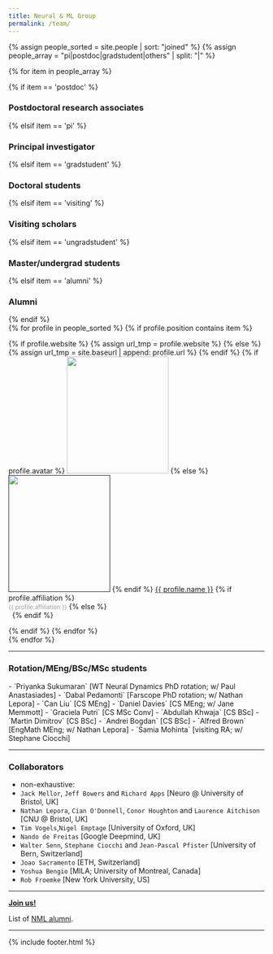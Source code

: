 ```yaml
---
title: Neural & ML Group
permalink: /team/
---
```


{% assign people_sorted = site.people | sort: "joined" %}
{% assign people_array = "pi|postdoc|gradstudent|others" | split: "|" %}


<!--
  {% assign people_array = "pi|postdoc|gradstudent|others" | split: "|" %}
  
{% assign people_sorted = site.people | sort: "joined" %}
<ul>
{% for y in yearsSorted %}
  <li>{{ y.name }}
    <ul>
      {% assign yearTitlesSorted = y.items | sort: "title" %}
      {% for t in yearTitlesSorted %}
      <li>{{ t.title }}</li>
      {% endfor %}
    </ul>
  </li>
{% endfor %}
</ul>-->

{% for item in people_array %}

<div class="pos_header">
{% if item == 'postdoc' %}
<h3>Postdoctoral research associates</h3>
 {% elsif item == 'pi' %}
<h3>Principal investigator</h3>
 {% elsif item == 'gradstudent' %}
<h3>Doctoral students</h3>
{% elsif item == 'visiting' %}
<h3>Visiting scholars</h3>
 {% elsif item == 'ungradstudent' %}
<h3>Master/undergrad students</h3>
{% elsif item == 'alumni' %}
<h3>Alumni</h3>
{% endif %}
</div>

<div class="content list people">
  {% for profile in people_sorted %}
    {% if profile.position contains item %}
    <div class="list-item-people">
      <p class="list-post-title">
        {% if profile.website %}
          {% assign url_tmp = profile.website %}
        {% else %}
          {% assign url_tmp = site.baseurl | append: profile.url %}
        {% endif %}
        {% if profile.avatar %}
        <a href="{{url_tmp}}"><img width="200" height="230" src="{{site.baseurl}}/images/people/{{profile.avatar}}"></a>
        {% else %}
        <a href=""><img width="200" height="230" src="http://evansheline.com/wp-content/uploads/2011/02/facebook-Storm-Trooper.jpg"></a>
        {% endif %}
        <a class="name" href="{{url_tmp}}">{{ profile.name }}</a>
        {% if profile.affiliation %}
          <br><small><span style="color:#9d9d9d">{{ profile.affiliation }}</span></small>
        {% else %}
          <br><small><span style="color:#FFFFFF">.</span></small>
        {% endif %}
      </p>
    </div>
    {% endif %}
  {% endfor %}
</div>
{% endfor %}
<hr>
<div class="pos_header">
<h3>Rotation/MEng/BSc/MSc students</h3>
</div>
- `Priyanka Sukumaran` [WT Neural Dynamics PhD rotation; w/ Paul Anastasiades]
- `Dabal Pedamonti` [Farscope PhD rotation; w/ Nathan Lepora]
- `Can Liu` [CS MEng]
- `Daniel Davies` [CS MEng; w/ Jane Memmott]
- `Graciela Putri` [CS MSc Conv]
- `Abdullah Khwaja` [CS BSc]
- `Martin Dimitrov` [CS BSc]
- `Andrei Bogdan` [CS BSc]
- `Alfred Brown` [EngMath MEng; w/ Nathan Lepora]
- `Samia Mohinta` [visiting RA; w/ Stephane Ciocchi]
<hr>
<div class="pos_header">
<h3>Collaborators</h3>
</div>

- non-exhaustive:
- `Jack Mellor`, `Jeff Bowers` and `Richard Apps` [Neuro @ University of Bristol, UK]
- `Nathan Lepora`, `Cian O'Donnell`, `Conor Houghton` and `Laurence Aitchison` [CNU @ Bristol, UK]
- `Tim Vogels`,`Nigel Emptage` [University of Oxford, UK]
- `Nando de Freitas` [Google Deepmind, UK]
- `Walter Senn`, `Stephane Ciocchi​` and `Jean-Pascal Pfister` [University of Bern, Switzerland]
- `Joao Sacramento` [ETH, Switzerland]
- `Yoshua Bengio` [MILA; University of Montreal, Canada]
- `Rob Froemke` [New York University, US]


<hr>
<a href="https://bristolcnu.github.io/joinus" target="_blank"><b>Join us!</b></a> <br>

List of [NML alumni](/people/alumni).

<hr>

{% include footer.html %}


